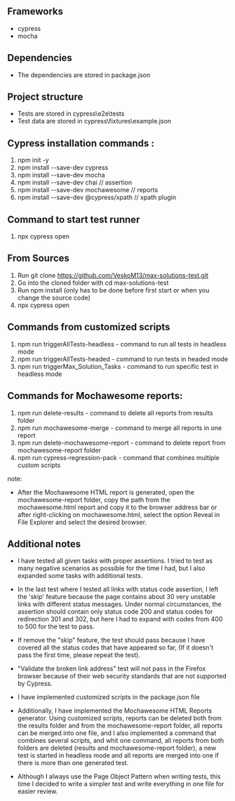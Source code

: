 ## Frameworks

* cypress
* mocha

## Dependencies 

* The dependencies are stored in package.json

## Project structure 

* Tests are stored in cypress\e2e\tests
* Test data are stored in cypress\fixtures\example.json

## Cypress installation commands :

1. npm init -y
2. npm install --save-dev cypress
3. npm install --save-dev mocha
4. npm install --save-dev chai           // assertion
5. npm install --save-dev mochawesome    // reports   
6. npm install --save-dev @cypress/xpath // xpath plugin

## Command to start test runner 

1. npx cypress open


## From Sources

1. Run git clone https://github.com/VeskoM13/max-solutions-test.git
2. Go into the cloned folder with cd max-solutions-test
3. Run npm install (only has to be done before first start or when you change the source code)
4. npx cypress open


## Commands from customized scripts  

1. npm run triggerAllTests-headless     - command to run all tests in headless mode
2. npm run triggerAllTests-headed       - command to run tests in headed mode
3. npm run triggerMax_Solution_Tasks    - command to run specific test in headless mode


## Commands for Mochawesome reports:

1. npm run delete-results               - command to delete all reports from results folder
2. npm run mochawesome-merge            - command to merge all reports in one report
3. npm run delete-mochawesome-report    - command to delete report from mochawesome-report folder
4. npm run cypress-regression-pack      - command that combines multiple custom scripts


note:

- After the Mochawesome HTML report is generated, open the mochawesome-report folder, copy the path from the mochawesome.html report and copy it to the browser address bar or after right-clicking on mochawesome.html, select the option Reveal in File Explorer and select the desired browser.


## Additional notes

- I have tested all given tasks with proper assertions. I tried to test as many negative scenarios as possible for the time I had, but I also expanded some tasks with additional tests.

- In the last test where I tested all links with status code assertion, I left the 'skip' feature because the page contains about 30 very unstable links with different status messages. Under normal circumstances, the assertion should contain only status code 200 and status codes for redirection 301 and 302, but here I had to expand with codes from 400 to 500 for the test to pass.
- If remove the "skip" feature, the test should pass because I have covered all the status codes that have appeared so far,
 (If it doesn't pass the first time, please repeat the test).
 
- "Validate the broken link address" test will not pass in the Firefox browser because of their web security standards that are not supported by Cypress.

- I have implemented customized scripts in the package.json file

- Additionally, I have implemented the Mochawesome HTML Reports generator.
  Using customized scripts, reports can be deleted both from the results folder and from the mochawesome-report folder, all reports can be merged into one file, and I also implemented a command that combines several scripts, and whit one command, all reports from both folders are deleted (results and mochawesome-report folder), a new test is started in headless mode and all reports are merged into one if there is more than one generated test.

- Although I always use the Page Object Pattern when writing tests, this time I decided to write a simpler test and write everything in one file for easier review.






